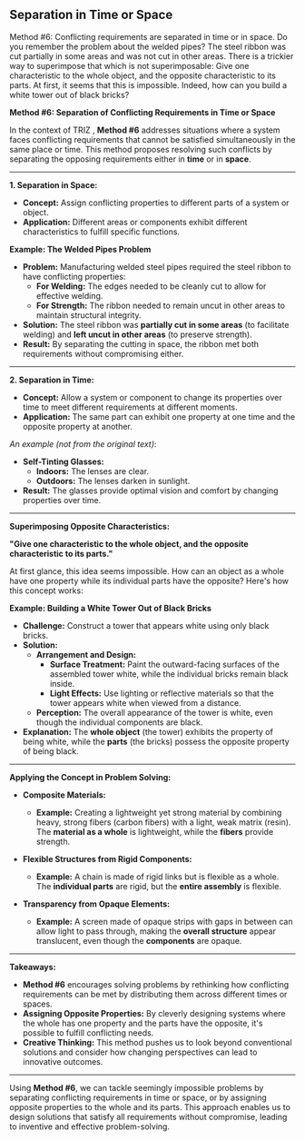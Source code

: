 ## Separation in Time or Space

Method #6: Conflicting requirements are separated in time or in space. Do you remember the problem about the welded pipes? The steel ribbon was cut partially in some areas and was not cut in other areas. There is a trickier way to superimpose that which is not superimposable: Give one characteristic to the whole object, and the opposite characteristic to its parts. At first, it seems that this is impossible. Indeed, how can you build a white tower out of black bricks?

**Method #6: Separation of Conflicting Requirements in Time or Space**

In the context of TRIZ , **Method #6** addresses situations where a system faces conflicting requirements that cannot be satisfied simultaneously in the same place or time. This method proposes resolving such conflicts by separating the opposing requirements either in **time** or in **space**.

---

**1. Separation in Space:**

- **Concept:** Assign conflicting properties to different parts of a system or object.
- **Application:** Different areas or components exhibit different characteristics to fulfill specific functions.

**Example: The Welded Pipes Problem**

- **Problem:** Manufacturing welded steel pipes required the steel ribbon to have conflicting properties:
  - **For Welding:** The edges needed to be cleanly cut to allow for effective welding.
  - **For Strength:** The ribbon needed to remain uncut in other areas to maintain structural integrity.
- **Solution:** The steel ribbon was **partially cut in some areas** (to facilitate welding) and **left uncut in other areas** (to preserve strength).
- **Result:** By separating the cutting in space, the ribbon met both requirements without compromising either.

---

**2. Separation in Time:**

- **Concept:** Allow a system or component to change its properties over time to meet different requirements at different moments.
- **Application:** The same part can exhibit one property at one time and the opposite property at another.

*An example (not from the original text)*:

- **Self-Tinting Glasses:**
  - **Indoors:** The lenses are clear.
  - **Outdoors:** The lenses darken in sunlight.
- **Result:** The glasses provide optimal vision and comfort by changing properties over time.

---

**Superimposing Opposite Characteristics:**

**"Give one characteristic to the whole object, and the opposite characteristic to its parts."**

At first glance, this idea seems impossible. How can an object as a whole have one property while its individual parts have the opposite? Here's how this concept works:

**Example: Building a White Tower Out of Black Bricks**

- **Challenge:** Construct a tower that appears white using only black bricks.
- **Solution:**
  - **Arrangement and Design:**
    - **Surface Treatment:** Paint the outward-facing surfaces of the assembled tower white, while the individual bricks remain black inside.
    - **Light Effects:** Use lighting or reflective materials so that the tower appears white when viewed from a distance.
  - **Perception:** The overall appearance of the tower is white, even though the individual components are black.
- **Explanation:** The **whole object** (the tower) exhibits the property of being white, while the **parts** (the bricks) possess the opposite property of being black.

---

**Applying the Concept in Problem Solving:**

- **Composite Materials:**
  - **Example:** Creating a lightweight yet strong material by combining heavy, strong fibers (carbon fibers) with a light, weak matrix (resin). The **material as a whole** is lightweight, while the **fibers** provide strength.

- **Flexible Structures from Rigid Components:**
  - **Example:** A chain is made of rigid links but is flexible as a whole. The **individual parts** are rigid, but the **entire assembly** is flexible.

- **Transparency from Opaque Elements:**
  - **Example:** A screen made of opaque strips with gaps in between can allow light to pass through, making the **overall structure** appear translucent, even though the **components** are opaque.

---

**Takeaways:**

- **Method #6** encourages solving problems by rethinking how conflicting requirements can be met by distributing them across different times or spaces.
- **Assigning Opposite Properties:** By cleverly designing systems where the whole has one property and the parts have the opposite, it's possible to fulfill conflicting needs.
- **Creative Thinking:** This method pushes us to look beyond conventional solutions and consider how changing perspectives can lead to innovative outcomes.

---



Using **Method #6**, we can tackle seemingly impossible problems by separating conflicting requirements in time or space, or by assigning opposite properties to the whole and its parts. This approach enables us to design solutions that satisfy all requirements without compromise, leading to inventive and effective problem-solving.
